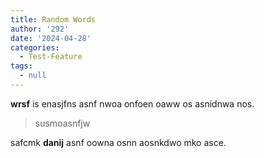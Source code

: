 ```yaml
---
title: Random Words
author: '292'
date: '2024-04-28'
categories:
  - Test-Feature
tags:
  - null
---
```


**wrsf** is enasjfns asnf  nwoa onfoen oaww os asnidnwa nos.

> susmoasnfjw

safcmk **danij** asnf oowna osnn aosnkdwo mko asce.
